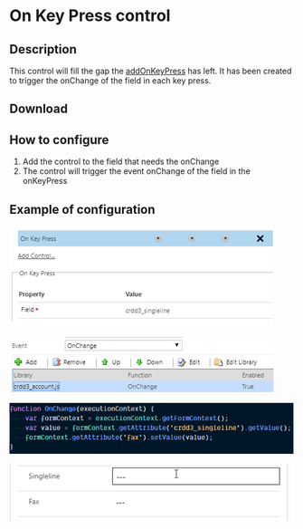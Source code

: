 # On Key Press control

## Description

This control will fill the gap the [addOnKeyPress](https://docs.microsoft.com/en-us/previous-versions/dynamicscrm-2016/developers-guide/gg334266(v=crm.8)#addonkeypress) has left.
It has been created to trigger the onChange of the field in each key press.


## Download

## How to configure

1. Add the control to the field that needs the onChange
2. The control will trigger the event onChange of the field in the onKeyPress

## Example of configuration


![Form configuration](examples/configuration.png)


![On Change configuration](examples/onchange.png)

![On Change Code](examples/onchange_code.png)


![Example working](examples/example.gif)

